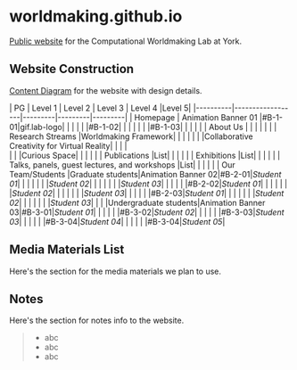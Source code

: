 # worldmaking.github.io
[Public website](http://worldmaking.github.io) for the Computational Worldmaking Lab at York.

## Website Construction
[Content Diagram](https://miro.com/app/board/o9J_knpDM6E=/) for the website with design details.

| PG       | Level 1          | Level 2 | Level 3 | Level 4 |Level 5|
|----------|------------------|---------|---------|---------|
| Homepage | Animation Banner 01 |#B-1-01|gif.lab-logo|         |         |
|          |                     |#B-1-02|         |         |         |
|          |                     |#B-1-03|         |         |         |
|          | About Us         |             |         |         |         |
|          | Research Streams |Worldmaking Framework|         |         |         |
|          |                  |Collaborative Creativity for Virtual Reality|         |         |         |   
|          |                  |Curious Space|         |         |         |
|          | Publications |List|         |         |         |
|          | Exhibitions  |List|         |         |         |
|          | Talks, panels, guest lectures, and workshops  |List|         |         |         |
|          | Our Team/Students  |Graduate students|Animation Banner 02|#B-2-01|*Student 01*|
|          |                    |                 |                   |       |*Student 02*|
|          |                    |                 |                   |       |*Student 03*|
|          |                    |                 |                   |#B-2-02|*Student 01*|
|          |                    |                 |                   |       |*Student 02*|
|          |                    |                 |                   |       |*Student 03*|
|          |                    |                 |                   |#B-2-03|*Student 01*|
|          |                    |                 |                   |       |*Student 02*|
|          |                    |                 |                   |       |*Student 03*|
|          |                    |Undergraduate students|Animation Banner 03|#B-3-01|*Student 01*|
|          |                    |                      |                   |#B-3-02|*Student 02*|
|          |                    |                      |                   |#B-3-03|*Student 03*|
|          |                    |                      |                   |#B-3-04|*Student 04*|
|          |                    |                      |                   |#B-3-04|*Student 05*|



## Media Materials List
Here's the section for the media materials we plan to use.

## Notes

Here's the section for notes info to the website.
> - abc
> - abc
> - abc


